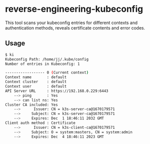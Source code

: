 # reverse-engineering-kubeconfig
This tool scans your kubeconfig entries for different contexts and authentication methods, reveals certificate contents and error codes.

## Usage
```bash
$ ki
Kubeconfig Path: /home/jj/.kube/config
Number of entries in Kubeconfig: 1

------------------ 0 (Current context)
Context name       : default
Context cluster    : default
Context user       : default
API Server URL     : https://192.168.0.229:6443
    --> ping       : Yes
    --> can list ns: Yes
Cluster CA included: Yes
    -->      Issuer: CN = k3s-server-ca@1670179571
    -->     Subject: CN = k3s-server-ca@1670179571
    -->     Expires: Dec  1 18:46:11 2032 GMT
Client auth method : Certificate
    -->      Issuer: CN = k3s-client-ca@1670179571
    -->     Subject: O = system:masters, CN = system:admin
    -->     Expires: Dec  4 18:46:11 2023 GMT
```
